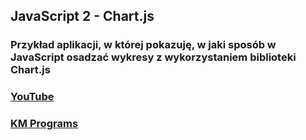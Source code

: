 ## JavaScript 2 - Chart.js

### Przykład aplikacji, w której pokazuję, w jaki sposób w JavaScript osadzać wykresy z wykorzystaniem biblioteki Chart.js

### [YouTube](https://www.youtube.com/watch?v=_nhP4WJB7zs&list=PLCXqHvi_kahxT4VlB0TCQO0IjzocREcII&index=3)
### [KM Programs](https://km-programs.pl/)
